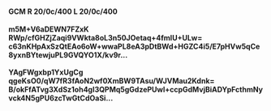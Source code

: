 #### GCM R 20/0c/400 L 20/0c/400
**m5M+V6aDEWN7FZxK**<br/>**RWp/cfGHZjZaqi9VWkta8oL3n50JOetaq+4fmlU+ULw=**<br/>**c63nKHpAxSzQtEAo6oW+wwaPL8eA3pDtBWd+HGZC4i5/E7pHVw5qCe8yxnBYtewjuPL9GVQYO1X/kv9r...**<br/><br/>
**YAgFWgxbp1YxUgCg**<br/>**qgeKsO0/qW7fR3fAoN2wf0XmBW9TAsu/WJVMau2Kdnk=**<br/>**B/okFfATvg3XdSz1oh4gI3QPMq5gGdzePUwl+ccpGdMvjBiADYpFcthmNyvck4N5gPU6zcTwGtCdOaSi...**